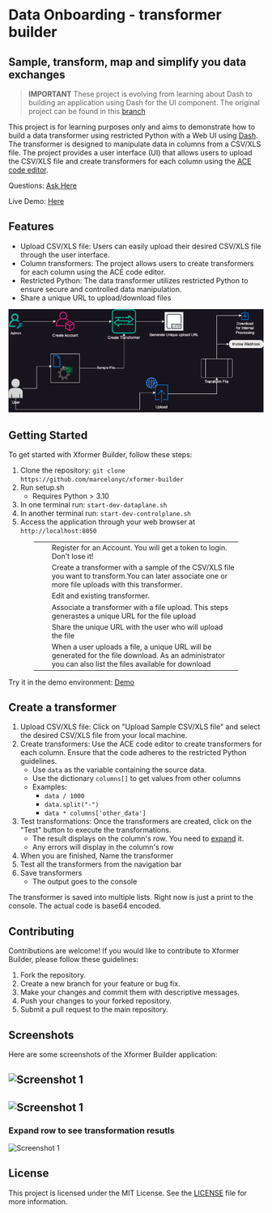  <link href="https://use.fontawesome.com/releases/v6.2.1/css/all.css",
 rel="stylesheet"></link>


# Data Onboarding - transformer builder
## Sample, transform, map and simplify you data exchanges


> **IMPORTANT**
These project is evolving from learning about Dash to building an application using Dash for the UI component. The original project can be found in this [branch](https://github.com/marcelonyc/xformer-builder/tree/dash-learning)


This project is for learning purposes only and aims to demonstrate how to build a data transformer using restricted Python with a Web UI using [Dash](https://dash.plotly.com/). The transformer is designed to manipulate data in columns from a CSV/XLS file. The project provides a user interface (UI) that allows users to upload the CSV/XLS file and create transformers for each column using the [ACE code editor](http://ace.c9.io/).

Questions: [Ask Here](https://github.com/marcelonyc/xformer-builder/labels/question)

Live Demo: [Here](https://marcelonyc.pythonanywhere.com/)
## Features

- Upload CSV/XLS file: Users can easily upload their desired CSV/XLS file through the user interface.
- Column transformers: The project allows users to create transformers for each column using the ACE code editor.
- Restricted Python: The data transformer utilizes restricted Python to ensure secure and controlled data manipulation.
- Share a unique URL to upload/download files

![Application Flow](assets/ApplicationFlow.drawio.png)


## Getting Started

To get started with Xformer Builder, follow these steps:

1. Clone the repository: `git clone https://github.com/marcelonyc/xformer-builder`
2. Run setup.sh 
    - Requires Python > 3.10 
3. In one terminal run: `start-dev-dataplane.sh`
4. In another terminal run: `start-dev-controlplane.sh`
5. Access the application through your web browser at `http://localhost:8050`


<div style="margin: auto; width: 80%;"><div class="table-responsive"><table class="table table-striped table-bordered table-hover"><tbody><tr><td><a href="https://marcelonyc.pythonanywhere.com/register"><i class="fa-solid fa-1 fa-xl"></i></a></td><td><a href="https://marcelonyc.pythonanywhere.com/register"><i class="fa-solid fa-cash-register fa-xl"></i></a></td><td>Register for an Account. You will get a token to login. Don't lose it!</td></tr><tr><td><a href="https://marcelonyc.pythonanywhere.com/xformer-builder"><i class="fa-solid fa-2 fa-xl"></i></a></td><td><a href="https://marcelonyc.pythonanywhere.com/xformer-builder"><i class="fa-solid fa-arrow-right-arrow-left fa-xl"></i></a></td><td>Create a transformer with a sample of the CSV/XLS file you want to transform.You can later associate one or more file uploads with this transformer.</td></tr><tr><td><a href="https://marcelonyc.pythonanywhere.com/edit-xformer"><i class="fa-solid fa-3 fa-xl"></i></a></td><td><a href="https://marcelonyc.pythonanywhere.com/edit-xformer"><i class="fa-solid fa-pen-to-square fa-xl"></i></a></td><td>Edit and existing transformer.</td></tr><tr><td><a href="https://marcelonyc.pythonanywhere.com/associate-xformer"><i class="fa-solid fa-4 fa-xl"></i></a></td><td><a href="https://marcelonyc.pythonanywhere.com/associate-xformer"><i class="fa-solid fa-link fa-xl"></i></a></td><td>Associate a transformer with a file upload. This steps generastes a unique URL for the file upload</td></tr><tr><td><a href="https://marcelonyc.pythonanywhere.com/"><i class="fa-solid fa-5 fa-xl"></i></a></td><td><a href="https://marcelonyc.pythonanywhere.com/"><i class="fa-solid fa-share-from-square fa-xl"></i></a></td><td>Share the unique URL with the user who will upload the file</td></tr><tr><td><a href="https://marcelonyc.pythonanywhere.com/download"><i class="fa-solid fa-6 fa-xl"></i></a></td><td><a href="https://marcelonyc.pythonanywhere.com/download"><i class="fa-solid fa-download fa-xl"></i></a></td><td>When a user uploads a file, a unique URL will be generated for the file download. As an administrator you can also list the files available for download</td></tr></tbody></table></div></div>

Try it in the demo environment: [Demo](https://marcelonyc.pythonanywhere.com)

## Create a transformer

1. Upload CSV/XLS file: Click on "Upload Sample CSV/XLS file" and select the desired CSV/XLS file from your local machine.
2. Create transformers: Use the ACE code editor to create transformers for each column. Ensure that the code adheres to the restricted Python guidelines.
    - Use `data` as the variable containing the source data.
    - Use the dictionary `columns[]` to get values from other columns
    - Examples:
        - `data / 1000`
        - `data.split("-")`
        - `data * columns['other_data']`
3. Test transformations: Once the transformers are created, click on the "Test" button to execute the transformations.
    - The result displays on the column's row. You need to [expand](#expand-row-to-see-transformation-resutls) it.
    - Any errors will display in the column's row
4. When you are finished, Name the transformer
5. Test all the transformers from the navigation bar
6. Save transformers
    - The output goes to the console

The transformer is saved into multiple lists. Right now is just a print to the console. The actual code is base64 encoded.

## Contributing

Contributions are welcome! If you would like to contribute to Xformer Builder, please follow these guidelines:

1. Fork the repository.
2. Create a new branch for your feature or bug fix.
3. Make your changes and commit them with descriptive messages.
4. Push your changes to your forked repository.
5. Submit a pull request to the main repository.

## Screenshots

Here are some screenshots of the Xformer Builder application:

![Screenshot 1](/controlplane/src/assets/images/Screenshot%202024-07-13%20at%2012.52.17 PM.png)
---
![Screenshot 1](/controlplane/src/assets/images/Screenshot%202024-07-13%20at%201.08.00 PM.png)
---
### Expand row to see transformation resutls
<a name="expandit"></a>
![Screenshot 1](/controlplane/src/assets/images/Screenshot%202024-07-13%20at%202.56.21 PM.png)


## License

This project is licensed under the MIT License. See the [LICENSE](LICENSE) file for more information.